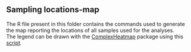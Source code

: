## Sampling locations-map

The R file present in this folder contains the commands used to generate the map reporting the locations of all samples used for the analyses. <br />
The legend can be drawn with the [ComplexHeatmap](https://jokergoo.github.io/ComplexHeatmap-reference/book/) package using this [script](https://github.com/SwallowGenomics/BarnSwallow/blob/main/Plots%20and%20figures/FIGURE%203/panel_A/legend_script.R).
